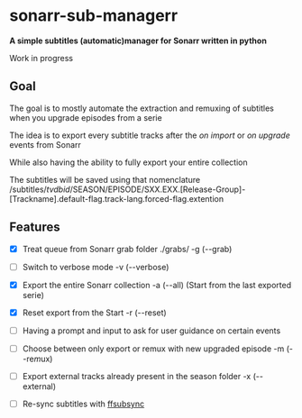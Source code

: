 # sonarr-sub-managerr

**A simple subtitles (automatic)manager for Sonarr written in python**

Work in progress

## Goal
The goal is to mostly automate the extraction and remuxing of subtitles when you upgrade episodes from a serie

The idea is to export every subtitle tracks after the *on import* or *on upgrade* events from Sonarr

While also having the ability to fully export your entire collection

The subtitles will be saved using that nomenclature /subtitles/*tvdbid*/SEASON/EPISODE/SXX.EXX.[Release-Group]-[Trackname].default-flag.track-lang.forced-flag.extention

## Features
- [x] Treat queue from Sonarr grab folder ./grabs/ -g (--grab)
- [ ] Switch to verbose mode -v (--verbose)
- [x] Export the entire Sonarr collection -a (--all) (Start from the last exported serie)
- [x] Reset export from the Start -r (--reset)
- [ ] Having a prompt and input to ask for user guidance on certain events
- [ ] Choose between only export or remux with new upgraded episode -m (--re*m*ux)
- [ ] Export external tracks already present in the season folder -x (--e*x*ternal)
- [ ] Re-sync subtitles with [ffsubsync](https://github.com/smacke/ffsubsync)



